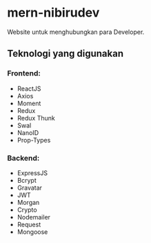 # mern-nibirudev
Website untuk menghubungkan para Developer.

## Teknologi yang digunakan
### Frontend:
- ReactJS
- Axios
- Moment
- Redux
- Redux Thunk
- Swal
- NanoID
- Prop-Types

### Backend:
- ExpressJS
- Bcrypt
- Gravatar
- JWT
- Morgan
- Crypto
- Nodemailer
- Request
- Mongoose
